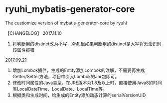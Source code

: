 # ryuhi_mybatis-generator-core
The custiomize version of mybatis-generator-core by ryuhi

【CHANGELOG】
2017.11.10
 1. 将判断用的distinct改为小写，XML里如果判断用的distinct是大写将无法识别该属性报错
 
2017.09.21

 1. 增加Lombok插件，生成的Entity添加Lombok的注解，不需要再生成Getter/Setter方法，项目中引入Lombok的Jar包即可。
 2. 修改时间属性的Java类型，在JRE版本为1.8及以上时，直接使用Java8的时间类LocalDateTime、LocalDate、LocalTime等。
 3. 根据类和生成时间，给生成的Entity添加动态计算的serialVersionUID
